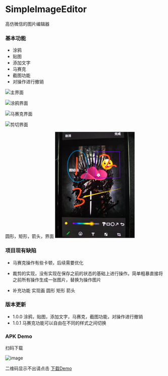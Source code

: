 # SimpleImageEditor

高仿微信的图片编辑器

### 基本功能

* 涂鸦
* 贴图
* 添加文字
* 马赛克
* 截图功能
* 对操作进行撤销


![主界面](https://github.com/YanJingW/SimpleImageEditor/blob/master/assets/edit_image.png)

![涂鸦界面](https://github.com/YanJingW/SimpleImageEditor/blob/master/assets/paint.png)

![马赛克界面](https://github.com/YanJingW/SimpleImageEditor/blob/master/assets/mosaic.png)

![剪切界面](https://github.com/YanJingW/SimpleImageEditor/blob/master/assets/crop.png)

圆形，矩形，箭头，界面
<img src="https://github.com/fazhongxu/SimpleImageEditor/blob/master/assets/shape.jpeg" width="50%" height="20%">

### 项目现有缺陷

* 马赛克操作有些卡顿，后续需要优化
* 裁剪的实现，没有实现在保存之前的状态的基础上进行操作。简单粗暴直接将之前所有操作生成一张图片，替换为操作图片


* 补充功能 实现画 圆形 矩形 箭头

### 版本更新

* 1.0.0  涂鸦，贴图，添加文字，马赛克，截图功能，对操作进行撤销
* 1.0.1	 马赛克功能可以自由在不同的样式之间切换

### APK Demo

扫码下载

![image](https://github.com/YanJingW/SimpleImageEditor/blob/master/assets/edit_erweima.png )

二维码显示不出请点击 [下载Demo](https://fir.im/imageEditAndroid )
